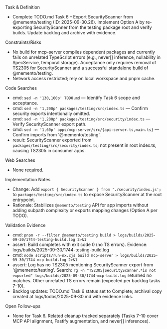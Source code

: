 Task & Definition
- Complete TODO.md Task 6 – Export SecurityScanner from @memento/testing (ID: 2025-09-30.26). Implement Option A by re-exporting SecurityScanner from the testing package root and verify builds. Update backlog and archive with evidence.

Constraints/Risks
- Nx build for mcp-server compiles dependent packages and currently fails on unrelated TypeScript errors (e.g., never[] inference, nullability in SpecService, temporal storage). Acceptance only requires removal of TS2305 for SecurityScanner and a successful standalone build of @memento/testing.
- Network access restricted; rely on local workspace and pnpm cache.

Code Searches
- cmd: `sed -n '130,160p' TODO.md` — Identify Task 6 scope and acceptance.
- cmd: `sed -n '1,200p' packages/testing/src/index.ts` — Confirm security exports intentionally omitted.
- cmd: `sed -n '1,200p' packages/testing/src/security/index.ts` — Verify SecurityScanner export path.
- cmd: `sed -n '1,60p' apps/mcp-server/src/{api-server.ts,main.ts}` — Confirm imports from '@memento/testing'.
- result: SecurityScanner exported from `packages/testing/src/security/index.ts`; not present in root index.ts, causing TS2305 in consumer apps.

Web Searches
- None required.

Implementation Notes
- Change: Add `export { SecurityScanner } from './security/index.js';` to `packages/testing/src/index.ts` to expose SecurityScanner at the root entrypoint.
- Rationale: Stabilizes `@memento/testing` API for app imports without adding subpath complexity or exports mapping changes (Option A per TODO).

Validation Evidence
- cmd: `pnpm -r --filter @memento/testing build > logs/builds/2025-09-30/1744-testing-build.log 2>&1`
- assert: Build completes with exit code 0 (no TS errors). Evidence: logs/builds/2025-09-30/1744-testing-build.log
- cmd: `node scripts/run-nx.cjs build mcp-server > logs/builds/2025-09-30/1744-mcp-build.log 2>&1`
- assert: Log has no TS2305 mentioning SecurityScanner export from '@memento/testing'. Search: `rg -n "TS2305|SecurityScanner.*is not exported" logs/builds/2025-09-30/1744-mcp-build.log` returned no matches. Other unrelated TS errors remain (expected per backlog tasks 7–10).
- Backlog updates: TODO.md Task 6 status set to Complete; archival copy created at logs/todos/2025-09-30.md with evidence links.

Open Follow-ups
- None for Task 6. Related cleanup tracked separately (Tasks 7–10 cover MCP API alignment, Fastify augmentation, and never[] inferences).
